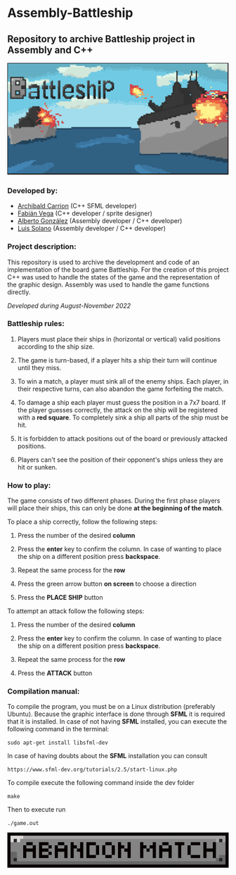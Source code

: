 # **Assembly-Battleship**

## **Repository to archive Battleship project in Assembly and C++**

![menu_view](./dev/src/assets/menuMain.png "Menu view")

### **Developed by:**

+ [Archibald Carrion](https://github.com/archibald-carrion) (C++ SFML developer)
+ [Fabián Vega](https://github.com/Fabian-Vega) (C++ developer / sprite designer)
+ [Alberto González](https://github.com/albgondiga) (Assembly developer / C++ developer)
+ [Luis Solano](https://github.com/GoninDS) (Assembly developer / C++ developer)

### **Project description:**

This repository is used to archive the development and code of an implementation of the board game Battleship. For the creation of this project C++ was used to handle the states of the game and the representation of the graphic design. Assembly was used to handle the game functions directly.

*Developed during August-November 2022*

### **Battleship rules:**

1. Players must place their ships in (horizontal or vertical) valid positions according to the ship size.

2. The game is turn-based, if a player hits a ship their turn will continue until they miss. 

3. To win a match, a player must sink all of the enemy ships. Each player, in their respective turns, can also abandon the game forfeiting the match.

4. To damage a ship each player must guess the position in a 7x7 board. If the player guesses correctly, the attack on the ship will be registered with a **red square**. To completely sink a ship all parts of the ship must be hit.  

5. It is forbidden to attack positions out of the board or previously attacked positions.

6. Players can't see the position of their opponent's ships unless they are hit or sunken.

### **How to play:**

The game consists of two different phases. During the first phase players will place their ships, this can only be done **at the beginning of the match**.

To place a ship correctly, follow the following steps:

1. Press the number of the desired **column**

2. Press the **enter** key to confirm the column. In case of wanting to place the ship on a different position press **backspace**. 

3. Repeat the same process for the **row**

4. Press the green arrow button **on screen** to choose a direction

5. Press the **PLACE SHIP** button

To attempt an attack follow the following steps:

1. Press the number of the desired **column**

2. Press the **enter** key to confirm the column. In case of wanting to place the ship on a different position press **backspace**. 

3. Repeat the same process for the **row**

4. Press the **ATTACK** button

### **Compilation manual:**

To compile the program, you must be on a Linux distribution (preferably Ubuntu). Because the graphic interface is done through **SFML** it is required that it is installed. In case of not having **SFML** installed, you can execute the following command in the terminal:

    sudo apt-get install libsfml-dev

In case of having doubts about the **SFML** installation you can consult

    https://www.sfml-dev.org/tutorials/2.5/start-linux.php

To compile execute the following command inside the dev folder

    make

Then to execute run

    ./game.out


![abandon](./dev/src/assets/AbandonGame1.png "Abandon Match")